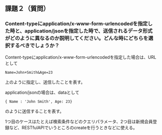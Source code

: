 ## 課題２（質問）

### Content-typeにapplication/x-www-form-urlencodedを指定した時と、application/jsonを指定した時で、送信されるデータ形式がどのように異なるのか説明してください。どんな時にどちらを選択するべきでしょうか？

Content-typeにapplication/x-www-form-urlencodedを指定した場合は、URLとして

```
Name=John+Smith&Age=23
```

上のように指定し、送信したことを表す。

application/jsonの場合は、dataとして

```
{ Name : 'John Smith', Age: 23}
```

のように送信することを表す。

1つ目のケースはたとえば検索条件などのクエリパラメータ、2つ目は新規会員登録など、RESTfulAPIでいうところのcreateを行うときなどに使える。
